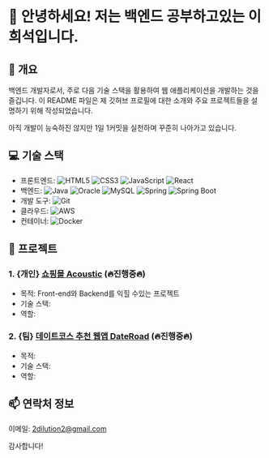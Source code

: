 # 👋 안녕하세요! 저는 백엔드 공부하고있는 이희석입니다.

## 📝 개요
백엔드 개발자로서, 주로 다음 기술 스택을 활용하여 웹 애플리케이션을 개발하는 것을 즐깁니다. 
이 README 파일은 제 깃허브 프로필에 대한 소개와 주요 프로젝트들을 설명하기 위해 작성되었습니다.

아직 개발이 능숙하진 않지만 1일 1커밋을 실천하며 꾸준히 나아가고 있습니다.

## 💻 기술 스택
- 프론트엔드: ![HTML5](https://img.shields.io/badge/-HTML5-E34F26?logo=html5&logoColor=white) ![CSS3](https://img.shields.io/badge/-CSS3-1572B6?logo=css3&logoColor=white) ![JavaScript](https://img.shields.io/badge/-JavaScript-F7DF1E?logo=javascript&logoColor=black) ![React](https://img.shields.io/badge/-React-61DAFB?logo=react&logoColor=black)
- 백엔드: ![Java](https://img.shields.io/badge/-Java-007396?logo=java&logoColor=white) ![Oracle](https://img.shields.io/badge/-Oracle-F80000?logo=oracle&logoColor=white) ![MySQL](https://img.shields.io/badge/-MySQL-4479A1?logo=mysql&logoColor=white) ![Spring](https://img.shields.io/badge/-Spring-6DB33F?logo=spring&logoColor=white) ![Spring Boot](https://img.shields.io/badge/-Spring_Boot-6DB33F?logo=spring-boot)
- 개발 도구: ![Git](https://img.shields.io/badge/-Git-F05032?logo=git&logoColor=white)
- 클라우드: ![AWS](https://img.shields.io/badge/-AWS-232F3E?logo=amazon-aws&logoColor=white)
- 컨테이너: ![Docker](https://img.shields.io/badge/-Docker-2496ED?logo=docker&logoColor=white)

<!-- ![Anurag's GitHub stats](https://github-readme-stats.vercel.app/api?username=2dilution2&theme=shadow_green&show_icons=true) -->
## 🚀 프로젝트

### 1. {개인} [쇼핑몰 Acoustic](https://github.com/2dilution2/Personal_project_1_Spring) (🔥진행중🔥)
- 목적: Front-end와 Backend를 익힐 수있는 프로젝트
- 기술 스택: 
- 역할: 

### 2. {팀} [데이트코스 추천 웹앱 DateRoad](#) (🔥진행중🔥)
- 목적: 
- 기술 스택: 
- 역할: 

## 📫 연락처 정보
이메일: 2dilution2@gmail.com

감사합니다!
